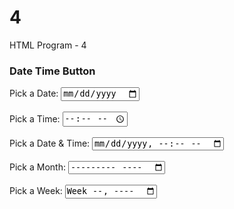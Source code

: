 # 4
HTML Program - 4
<!DOCTYPE html>
<html lang="en">
<head>
    <meta charset="UTF-8">
    <meta name="viewport" content="width=device-width, initial-scale=1.0">
    <title>time date</title>
</head>
<body>
    <h3>Date Time Button</h3>
    <label for="date">Pick a Date:</label>
    <input type="date" id="date"> <br> <br>
    <label for="time">Pick a Time:</label>
    <input type="time" id="time"> <br> <br>
    <label for="datetime">Pick a Date & Time:</label>
    <input type="datetime-local" id="datetime"> <br> <br>
    <label for="month">Pick a Month:</label>
    <input type="month" id="month"> <br> <br>
    <label for="week">Pick a Week:</label>
    <input type="week" id="week"> <br> <br>
</body>
</html>
